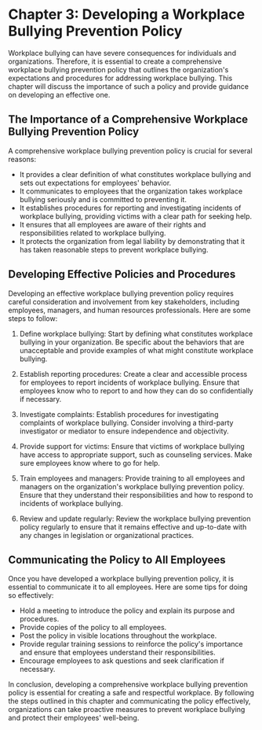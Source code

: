 Chapter 3: Developing a Workplace Bullying Prevention Policy
============================================================

Workplace bullying can have severe consequences for individuals and organizations. Therefore, it is essential to create a comprehensive workplace bullying prevention policy that outlines the organization's expectations and procedures for addressing workplace bullying. This chapter will discuss the importance of such a policy and provide guidance on developing an effective one.

The Importance of a Comprehensive Workplace Bullying Prevention Policy
----------------------------------------------------------------------

A comprehensive workplace bullying prevention policy is crucial for several reasons:

* It provides a clear definition of what constitutes workplace bullying and sets out expectations for employees' behavior.
* It communicates to employees that the organization takes workplace bullying seriously and is committed to preventing it.
* It establishes procedures for reporting and investigating incidents of workplace bullying, providing victims with a clear path for seeking help.
* It ensures that all employees are aware of their rights and responsibilities related to workplace bullying.
* It protects the organization from legal liability by demonstrating that it has taken reasonable steps to prevent workplace bullying.

Developing Effective Policies and Procedures
--------------------------------------------

Developing an effective workplace bullying prevention policy requires careful consideration and involvement from key stakeholders, including employees, managers, and human resources professionals. Here are some steps to follow:

1. Define workplace bullying: Start by defining what constitutes workplace bullying in your organization. Be specific about the behaviors that are unacceptable and provide examples of what might constitute workplace bullying.

2. Establish reporting procedures: Create a clear and accessible process for employees to report incidents of workplace bullying. Ensure that employees know who to report to and how they can do so confidentially if necessary.

3. Investigate complaints: Establish procedures for investigating complaints of workplace bullying. Consider involving a third-party investigator or mediator to ensure independence and objectivity.

4. Provide support for victims: Ensure that victims of workplace bullying have access to appropriate support, such as counseling services. Make sure employees know where to go for help.

5. Train employees and managers: Provide training to all employees and managers on the organization's workplace bullying prevention policy. Ensure that they understand their responsibilities and how to respond to incidents of workplace bullying.

6. Review and update regularly: Review the workplace bullying prevention policy regularly to ensure that it remains effective and up-to-date with any changes in legislation or organizational practices.

Communicating the Policy to All Employees
-----------------------------------------

Once you have developed a workplace bullying prevention policy, it is essential to communicate it to all employees. Here are some tips for doing so effectively:

* Hold a meeting to introduce the policy and explain its purpose and procedures.
* Provide copies of the policy to all employees.
* Post the policy in visible locations throughout the workplace.
* Provide regular training sessions to reinforce the policy's importance and ensure that employees understand their responsibilities.
* Encourage employees to ask questions and seek clarification if necessary.

In conclusion, developing a comprehensive workplace bullying prevention policy is essential for creating a safe and respectful workplace. By following the steps outlined in this chapter and communicating the policy effectively, organizations can take proactive measures to prevent workplace bullying and protect their employees' well-being.


